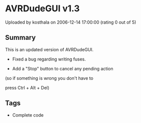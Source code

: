 # AVRDudeGUI v1.3

Uploaded by kosthala on 2006-12-14 17:00:00 (rating 0 out of 5)

## Summary

This is an updated version of AVRDudeGUI.


- Fixed a bug regarding writing fuses.


- Add a "Stop" button to cancel any pending action  

 (so if something is wrong you don't have to  

 press Ctrl + Alt + Del)

## Tags

- Complete code
